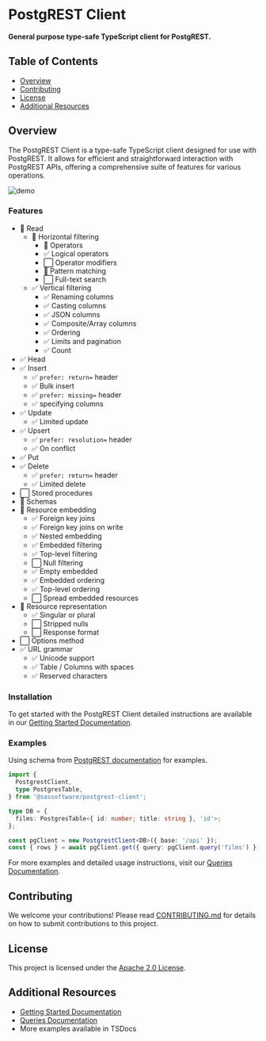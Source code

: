 # PostgREST Client

**General purpose type-safe TypeScript client for PostgREST.**

## Table of Contents

- [Overview](#overview)
- [Contributing](#contributing)
- [License](#license)
- [Additional Resources](#additional-resources)

## Overview

The PostgREST Client is a type-safe TypeScript client designed for use with PostgREST. It allows for efficient and straightforward interaction with PostgREST APIs, offering a comprehensive suite of features for various operations.

![demo](https://github.com/sassoftware/postgrest-client/blob/main/docs/demo.gif)

### Features

- 🔳 Read
  - 🔳 Horizontal filtering
    - 🔳 Operators
    - ✅ Logical operators
    - ⬜ Operator modifiers
    - 🔳 Pattern matching
    - ⬜ Full-text search
  - ✅ Vertical filtering
    - ✅ Renaming columns
    - ✅ Casting columns
    - ✅ JSON columns
    - ✅ Composite/Array columns
    - ✅ Ordering
    - ✅ Limits and pagination
    - ✅ Count
- ✅ Head
- ✅ Insert
  - ✅ `prefer: return=` header
  - ✅ Bulk insert
  - ✅ `prefer: missing=` header
  - ✅ specifying columns
- ✅ Update
  - ✅ Limited update
- ✅ Upsert
  - ✅ `prefer: resolution=` header
  - ✅ On conflict
- ✅ Put
- ✅ Delete
  - ✅ `prefer: return=` header
  - ✅ Limited delete
- ⬜ Stored procedures
- 🔳 Schemas
- 🔳 Resource embedding
  - ✅ Foreign key joins
  - ✅ Foreign key joins on write
  - ✅ Nested embedding
  - ✅ Embedded filtering
  - ✅ Top-level filtering
  - ⬜ Null filtering
  - ✅ Empty embedded
  - ✅ Embedded ordering
  - ✅ Top-level ordering
  - ⬜ Spread embedded resources
- 🔳 Resource representation
  - ✅ Singular or plural
  - ⬜ Stripped nulls
  - ⬜ Response format
- ⬜ Options method
- ✅ URL grammar
  - ✅ Unicode support
  - ✅ Table / Columns with spaces
  - ✅ Reserved characters

### Installation

To get started with the PostgREST Client detailed instructions are available in our [Getting Started Documentation](https://github.com/sassoftware/postgrest-client/blob/main/docs/getting-started.md).

### Examples

Using schema from [PostgREST documentation](https://postgrest.org/en/stable/references/api/resource_embedding.html#relationships) for examples.

```ts
import {
  PostgrestClient,
  type PostgresTable,
} from '@sassoftware/postgrest-client';

type DB = {
  films: PostgresTable<{ id: number; title: string }, 'id'>;
};

const pgClient = new PostgrestClient<DB>({ base: '/api' });
const { rows } = await pgClient.get({ query: pgClient.query('films') });
```

For more examples and detailed usage instructions, visit our [Queries Documentation](https://github.com/sassoftware/postgrest-client/blob/main/docs/queries.md).

## Contributing

We welcome your contributions! Please read [CONTRIBUTING.md](https://github.com/sassoftware/postgrest-client/blob/main/CONTRIBUTING.md) for details on how to submit contributions to this project.

## License

This project is licensed under the [Apache 2.0 License](https://github.com/sassoftware/postgrest-client/blob/main/LICENSE).

## Additional Resources

- [Getting Started Documentation](https://github.com/sassoftware/postgrest-client/blob/main/docs/getting-started.md)
- [Queries Documentation](https://github.com/sassoftware/postgrest-client/blob/main/docs/queries.md)
- More examples available in TSDocs
